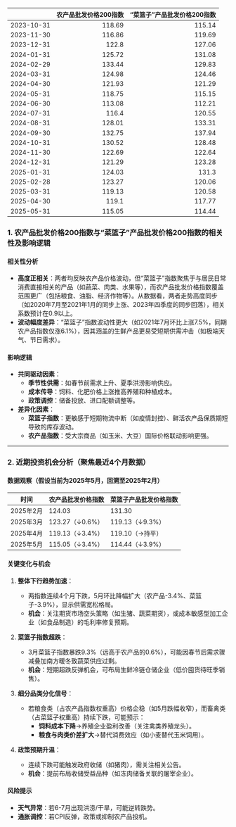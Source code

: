 |            |   农产品批发价格200指数 |   “菜篮子”产品批发价格200指数 |
|:-----------|------------------------:|------------------------------:|
| 2023-10-31 |                  118.69 |                        115.14 |
| 2023-11-30 |                  116.86 |                        119.69 |
| 2023-12-31 |                  122.8  |                        127.06 |
| 2024-01-31 |                  125.72 |                        131.08 |
| 2024-02-29 |                  133.44 |                        129.83 |
| 2024-03-31 |                  124.98 |                        124.46 |
| 2024-04-30 |                  121.93 |                        121.29 |
| 2024-05-31 |                  118.75 |                        115.15 |
| 2024-06-30 |                  113.08 |                        112.21 |
| 2024-07-31 |                  116.4  |                        120.55 |
| 2024-08-31 |                  128.01 |                        133.31 |
| 2024-09-30 |                  132.75 |                        137.94 |
| 2024-10-31 |                  130.52 |                        128.48 |
| 2024-11-30 |                  122.69 |                        122.64 |
| 2024-12-31 |                  121.29 |                        123.28 |
| 2025-01-31 |                  124.03 |                        131.3  |
| 2025-02-28 |                  123.27 |                        120.06 |
| 2025-03-31 |                  119.13 |                        120.58 |
| 2025-04-30 |                  119.1  |                        117.77 |
| 2025-05-31 |                  115.05 |                        114.44 |![图](MSCI_copper.png)



### 1. 农产品批发价格200指数与“菜篮子”产品批发价格200指数的相关性及影响逻辑

#### 相关性分析
- **高度正相关**：两者均反映农产品价格波动，但“菜篮子”指数聚焦于与居民日常消费直接相关的产品（如蔬菜、肉类、水果等），而农产品批发价格指数覆盖范围更广（包括粮食、油脂、经济作物等）。从数据看，两者走势高度同步（如2020年7月至2021年1月的同步上涨、2023年四季度的同步回落），相关系数预计在0.9以上。
- **波动幅度差异**：“菜篮子”指数波动性更大（如2021年7月环比上涨7.5%，同期农产品指数仅涨6.1%），因其涵盖的生鲜产品更易受短期供需冲击（如极端天气、节日需求）。

#### 影响逻辑
- **共同驱动因素**：
  - **季节性供需**：如春节前需求上升、夏季洪涝影响供应。
  - **成本传导**：饲料、化肥价格上涨推高养殖和种植成本。
  - **政策调控**：储备投放、进口配额调整等。
- **差异化因素**：
  - **菜篮子指数**：更敏感于短期物流中断（如疫情封控）、鲜活农产品保质期短导致的库存波动。
  - **农产品指数**：受大宗商品（如玉米、大豆）国际价格联动影响更强。

---

### 2. 近期投资机会分析（聚焦最近4个月数据）

#### 数据观察（假设当前为2025年5月，回溯至2025年2月）
| 时间       | 农产品批发价格指数 | 菜篮子产品批发价格指数 |
|------------|---------------------|------------------------|
| 2025年2月  | 124.03              | 131.30                 |
| 2025年3月  | 123.27（↓0.6%）      | 119.13（↓9.3%）         |
| 2025年4月  | 119.13（↓3.4%）      | 119.10（→持平）         |
| 2025年5月  | 115.05（↓3.4%）      | 114.44（↓3.9%）         |

#### 关键变化与机会
1. **整体下行趋势加速**：
   - 两指数连续4个月下跌，5月环比降幅扩大（农产品-3.4%、菜篮子-3.9%），显示供需宽松格局。
   - **机会**：关注期货市场空头策略（如生猪、蔬菜期货），或成本敏感型加工企业（如食品制造）的毛利率修复预期。

2. **菜篮子指数超跌**：
   - 3月菜篮子指数暴跌9.3%（远高于农产品的0.6%），可能因春节后需求骤减叠加南方暖冬致蔬菜供应过剩。
   - **机会**：短期超跌反弹机会，可布局生鲜冷链仓储企业（低价囤货待旺季销售）。

3. **细分品类分化信号**：
   - 若粮食类（占农产品指数权重高）价格企稳（如5月跌幅收窄），而畜禽类（占菜篮子权重高）持续下跌，可能预示：
     - **饲料成本下降**→养殖企业盈利改善（关注禽类养殖龙头）。
     - **粮食与肉类价差扩大**→替代消费效应（如小麦替代玉米饲用）。

4. **政策预期升温**：
   - 连续下跌可能触发政府收储（如猪肉），需关注相关公告。
   - **机会**：提前布局收储受益品种（如冻肉储备关联的屠宰企业）。

#### 风险提示
- **天气异常**：若6-7月出现洪涝/干旱，可能逆转跌势。
- **通胀调控**：若CPI反弹，政策或抑制农产品投机。
